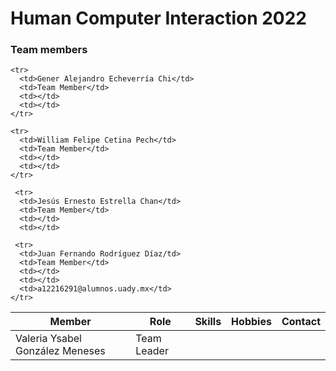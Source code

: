 <h1>Human Computer Interaction 2022</h1>
<h3>Team members</h3>
<table>
  <thead>
    <tr>
      <th>Member</th>
      <th>Role</th>
      <th>Skills</th>
      <th>Hobbies</th>
      <th>Contact</th>
    </tr>
  </thead>
  <tbody>
    <tr>
      <td>Valeria Ysabel González Meneses</td>
      <td>Team Leader</td>
      <td></td>
      <td></td>
    </tr>
    
    <tr>
      <td>Gener Alejandro Echeverría Chi</td>
      <td>Team Member</td>
      <td></td>
      <td></td>
    </tr>
    
    <tr>
      <td>William Felipe Cetina Pech</td>
      <td>Team Member</td>
      <td></td>
      <td></td>
    </tr>
    
     <tr>
      <td>Jesús Ernesto Estrella Chan</td>
      <td>Team Member</td>
      <td></td>
      <td></td>
          
     <tr>
      <td>Juan Fernando Rodríguez Díaz/td>
      <td>Team Member</td>
      <td></td>
      <td></td>
      <td>a12216291@alumnos.uady.mx</td>
    </tr>
  </tbody>
  </table>
